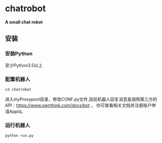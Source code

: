 # chatrobot
**A small chat robot**
## 安装

### 安装Python

至少Python3.5以上
### 配置机器人

```
cd chatrobot
```

进入myProxypool目录，修改CONF.py文件,目前机器人回复消息是调用第三方的API：https://www.ownthink.com/docs/bot ，
你可查看相关文档并注册账户申请Appid。
### 运行机器人

```
python run.py
```
